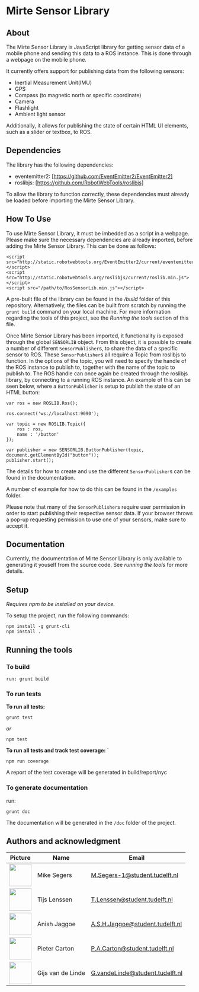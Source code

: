 # Mirte Sensor Library

## About 

The Mirte Sensor Library is JavaScript library for getting sensor data of a mobile phone and sending this data to a ROS instance. This is done through a webpage on the mobile phone.

It currently offers support for publishing data from the following sensors:
- Inertial Measurement Unit(IMU)
- GPS
- Compass (to magnetic north or specific coordinate)
- Camera
- Flashlight
- Ambient light sensor 

Additionally, it allows for publishing the state of certain HTML UI elements, such as a slider or textbox, to ROS.



## Dependencies

The library has the following dependencies:

- eventemitter2: [https://github.com/EventEmitter2/EventEmitter2]
- roslibjs: [https://github.com/RobotWebTools/roslibjs]

To allow the library to function correctly, these dependencies must already be loaded before importing the Mirte Sensor Library.

## How To Use

To use Mirte Sensor Library, it must be imbedded as a script in a webpage. Please make sure the necessary dependencies are already imported, before adding the Mirte Sensor Library. This can be done as follows:
```
<script src="http://static.robotwebtools.org/EventEmitter2/current/eventemitter2.min.js"></script>
<script src="http://static.robotwebtools.org/roslibjs/current/roslib.min.js"></script>
<script src="/path/to/RosSensorLib.min.js"></script>
```

A pre-built file of the library can be found in the */build* folder of this repository. Alternatively, the  files can be built from scratch by running the ```grunt build``` command on your local machine. For more information regarding the tools of this project, see the *Running the tools* section of this file.

Once Mirte Sensor Library has been imported, it functionality is exposed through the global ```SENSORLIB``` object.
From this object, it is possible to create a number of different ```SensorPublisher```s, to share the data of a specific sensor to ROS. These ```SensorPublisher```s all require a Topic from roslibjs to function. In the options of the topic, you will need to specify the handle of the ROS instance to publish to, together with the name of the topic to publish to. The ROS handle can once again be created through the roslibjs library, by connecting to a running ROS instance. An example of this can be seen below, where a ```ButtonPublisher``` is setup to publish the state of an HTML button:

```
var ros = new ROSLIB.Ros();

ros.connect('ws://localhost:9090');

var topic = new ROSLIB.Topic({
    ros : ros,
    name : '/button'
});

var publisher = new SENSORLIB.ButtonPublisher(topic, document.getElementById("button"));
publisher.start();
```

The details for how to create and use the different ```SensorPublisher```s can be found in the documentation. 

A number of example for how to do this can be found in the ```/examples``` folder.

Please note that many of the ```SensorPublisher```s require user permission in order to start publishing their respective sensor data. If your browser throws a pop-up requesting permission to use one of your sensors, make sure to accept it.

## Documentation
Currently, the documentation of Mirte Sensor Library is only available to generating it youself from the source code.
See *running the tools* for more details.

## Setup

*Requires npm to be installed on your device.*

To setup the project, run the following commands:
```
npm install -g grunt-cli  
npm install .
```

## Running the tools



### **To build**
```
run: grunt build
```

### **To run tests**

**To run all tests:**
```  
grunt test  
```
*or*  
```
npm test 
```    

**To run all tests and track test coverage:** `
``` 
npm run coverage 
```

A report of the test coverage will be generated in build/report/nyc


### **To generate documentation**

run: 
```
grunt doc
``` 

The documentation will be generated in the ```/doc``` folder of the project.

## Authors and acknowledgment

| Picture | Name | Email |
|---|---|---|
| <img src="https://gitlab.ewi.tudelft.nl/uploads/-/system/user/avatar/3539/avatar.png?width=400" width="60"/> | Mike Segers | M.Segers-1@student.tudelft.nl |
| <img src="https://cdn.discordapp.com/attachments/965893530251845655/968054757249929246/unknown.png" width="60"/> | Tijs Lenssen | T.Lenssen@student.tudelft.nl |
| <img src="https://gitlab.ewi.tudelft.nl/uploads/-/system/user/avatar/2546/avatar.png?width=400" width="60"/> | Anish Jaggoe | A.S.H.Jaggoe@student.tudelft.nl |
| <img src="https://gitlab.ewi.tudelft.nl/uploads/-/system/user/avatar/3729/avatar.png?width=400" width="60"/> | Pieter Carton | P.A.Carton@student.tudelft.nl |
| <img src="https://gitlab.ewi.tudelft.nl/uploads/-/system/user/avatar/3096/avatar.png?width=400" width="60"/> | Gijs van de Linde | G.vandeLinde@student.tudelft.nl |
